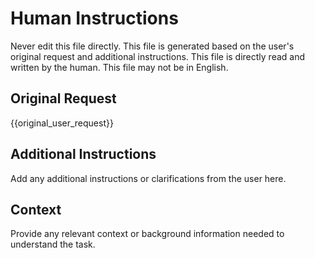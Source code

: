 # Human Instructions

Never edit this file directly. This file is generated based on the user's original request and additional instructions. This file is directly read and written by the human. This file may not be in English.

## Original Request

{{original_user_request}}

## Additional Instructions

Add any additional instructions or clarifications from the user here.

## Context

Provide any relevant context or background information needed to understand the task.

